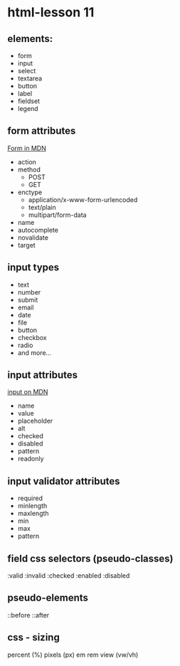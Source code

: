 # html-lesson 11

## elements:

* form
* input
* select
* textarea
* button
* label
* fieldset
* legend
## form attributes
[Form in MDN](https://developer.mozilla.org/en-US/docs/Web/HTML/Element/form)

* action
* method
    - POST
    - GET
* enctype
    - application/x-www-form-urlencoded
    - text/plain
    - multipart/form-data
* name
* autocomplete
* novalidate
* target

## input types

* text
* number
* submit
* email
* date
* file
* button
* checkbox
* radio
* and more...

## input attributes
[input on MDN](https://developer.mozilla.org/en-US/docs/Web/HTML/Element/input)

* name
* value
* placeholder
* alt
* checked
* disabled
* pattern
* readonly

## input validator attributes

* required
* minlength
* maxlength
* min
* max
* pattern

## field css selectors (pseudo-classes)

:valid
:invalid
:checked
:enabled
:disabled

## pseudo-elements

::before
::after

## css - sizing

percent (%)
pixels (px)
em
rem
view (vw/vh)




